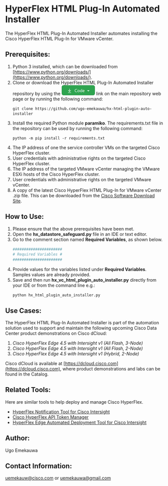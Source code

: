 # HyperFlex HTML Plug-In Automated Installer

The HyperFlex HTML Plug-In Automated Installer automates installing the Cisco HyperFlex HTML Plug-In for VMware vCenter.

## Prerequisites:
1. Python 3 installed, which can be downloaded from [https://www.python.org/downloads/](https://www.python.org/downloads/).
2. Clone or download the HyperFlex HTML Plug-In Automated Installer repository by using the ![GitHub Code Button](./assets/GitHub_Code_Button.png "GitHub Code Button") link on the main repository web page or by running the following command:
    ```
    git clone https://github.com/ugo-emekauwa/hx-html-plugin-auto-installer
    ```
3. Install the required Python module **paramiko**. The requirements.txt file in the repository can be used by running the following command:
    ```
    python -m pip install -r requirements.txt
    ```
4. The IP address of one the service controller VMs on the targeted Cisco HyperFlex cluster.
5. User credentials with administrative rights on the targeted Cisco HyperFlex cluster.
6. The IP address of the targeted VMware vCenter managing the VMware ESXi hosts of the Cisco HyperFlex cluster.
7. User credentials with administrative rights on the targeted VMware vCenter.
8. A copy of the latest Cisco HyperFlex HTML Plug-In for VMware vCenter .zip file. This can be downloaded from the [Cisco Software Download Site](https://software.cisco.com/download/home/286305544/type/286305994/release).

## How to Use:
1. Please ensure that the above prerequisites have been met.
2. Open the **hx_datastore_safeguard.py** file in an IDE or text editor.
3. Go to the comment section named **Required Variables**, as shown below.
    ```python
    ######################
    # Required Variables #
    ######################
    ```
4. Provide values for the variables listed under **Required Variables**. Samples values are already provided.
5. Save and then run **hx_vc_html_plugin_auto_installer.py** directly from your IDE or from the command line e.g.:
    ```
    python hx_html_plugin_auto_installer.py
    ```

## Use Cases:
The HyperFlex HTML Plug-In Automated Installer is part of the automation solution used to support and maintain the following upcoming Cisco Data Center product demonstrations on Cisco dCloud:

1. _Cisco HyperFlex Edge 4.5 with Intersight v1 (All Flash, 3-Node)_
2. _Cisco HyperFlex Edge 4.5 with Intersight v1 (All Flash, 2-Node)_
3. _Cisco HyperFlex Edge 4.5 with Intersight v1 (Hybrid, 2-Node)_

Cisco dCloud is available at [https://dcloud.cisco.com](https://dcloud.cisco.com), where product demonstrations and labs can be found in the Catalog.

## Related Tools:
Here are similar tools to help deploy and manage Cisco HyperFlex.
- [HyperFlex Notification Tool for Cisco Intersight](https://github.com/ugo-emekauwa/hyperflex-notification-tool)
- [Cisco HyperFlex API Token Manager](https://github.com/ugo-emekauwa/hx-api-token-manager)
- [HyperFlex Edge Automated Deployment Tool for Cisco Intersight](https://github.com/ugo-emekauwa/hx-auto-deploy)

## Author:
Ugo Emekauwa

## Contact Information:
uemekauw@cisco.com or uemekauwa@gmail.com
